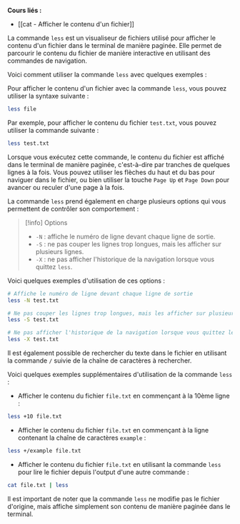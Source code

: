 **Cours liés :**
- [[cat - Afficher le contenu d'un fichier]]

La commande `less` est un visualiseur de fichiers utilisé pour afficher le contenu d'un fichier dans le terminal de manière paginée. Elle permet de parcourir le contenu du fichier de manière interactive en utilisant des commandes de navigation.

Voici comment utiliser la commande `less` avec quelques exemples :

Pour afficher le contenu d'un fichier avec la commande `less`, vous pouvez utiliser la syntaxe suivante :

```bash
less file
```

Par exemple, pour afficher le contenu du fichier `test.txt`, vous pouvez utiliser la commande suivante :

```bash
less test.txt
```

Lorsque vous exécutez cette commande, le contenu du fichier est affiché dans le terminal de manière paginée, c'est-à-dire par tranches de quelques lignes à la fois. Vous pouvez utiliser les flèches du haut et du bas pour naviguer dans le fichier, ou bien utiliser la touche `Page Up` et `Page Down` pour avancer ou reculer d'une page à la fois.

La commande `less` prend également en charge plusieurs options qui vous permettent de contrôler son comportement :

> [!info] Options
> -   `-N` : affiche le numéro de ligne devant chaque ligne de sortie.
> -   `-S` : ne pas couper les lignes trop longues, mais les afficher sur plusieurs lignes.
> -   `-X` : ne pas afficher l'historique de la navigation lorsque vous quittez `less`.

Voici quelques exemples d'utilisation de ces options :

```bash
# Affiche le numéro de ligne devant chaque ligne de sortie
less -N test.txt

# Ne pas couper les lignes trop longues, mais les afficher sur plusieurs lignes
less -S test.txt

# Ne pas afficher l'historique de la navigation lorsque vous quittez less
less -X test.txt
```

Il est également possible de rechercher du texte dans le fichier en utilisant la commande `/` suivie de la chaîne de caractères à rechercher.

Voici quelques exemples supplémentaires d'utilisation de la commande `less` :

-  Afficher le contenu du fichier `file.txt` en commençant à la 10ème ligne :

```bash
less +10 file.txt
```

-   Afficher le contenu du fichier `file.txt` en commençant à la ligne contenant la chaîne de caractères `example` :

```bash
less +/example file.txt
```

-   Afficher le contenu du fichier `file.txt` en utilisant la commande `less` pour lire le fichier depuis l'output d'une autre commande :

```bash
cat file.txt | less
```

Il est important de noter que la commande `less` ne modifie pas le fichier d'origine, mais affiche simplement son contenu de manière paginée dans le terminal.
